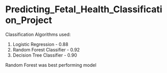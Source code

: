 # Predicting_Fetal_Health_Classification_Project

Classification Algorithms used:
1) Logistic Regression - 0.88
2) Random Forest Classifier - 0.92
3) Decision Tree Classifier - 0.90

Random Forest was best performing model
